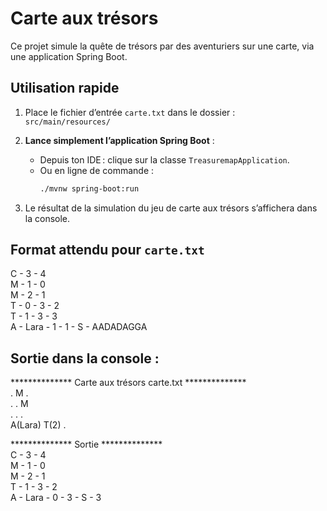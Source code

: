 # Carte aux trésors

Ce projet simule la quête de trésors par des aventuriers sur une carte, via une application Spring Boot.

## Utilisation rapide

1. Place le fichier d’entrée `carte.txt` dans le dossier :  
   `src/main/resources/`

2. **Lance simplement l’application Spring Boot** :
    - Depuis ton IDE : clique sur la classe `TreasuremapApplication`.
    - Ou en ligne de commande :
      ```sh
      ./mvnw spring-boot:run
      ```

3. Le résultat de la simulation du jeu de carte aux trésors s’affichera dans la console.  
   
## Format attendu pour `carte.txt`

C - 3 - 4  
M - 1 - 0  
M - 2 - 1  
T - 0 - 3 - 2  
T - 1 - 3 - 3  
A - Lara - 1 - 1 - S - AADADAGGA  


## Sortie dans la console :

************** Carte aux trésors carte.txt **************  
.   M   .  
.   .   M  
.   .   .  
A(Lara)   T(2)   .   

************** Sortie **************  
C - 3 - 4   
M - 1 - 0  
M - 2 - 1  
T - 1 - 3 - 2  
A - Lara - 0 - 3 - S - 3  